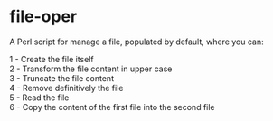 # file-oper
A Perl script for manage a file, populated by default, where you can:

1 - Create the file itself <br>
2 - Transform the file content in upper case <br>
3 - Truncate the file content <br>
4 - Remove definitively the file <br>
5 - Read the file <br>
6 - Copy the content of the first file into the second file
